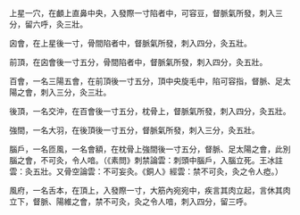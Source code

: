 上星一穴，在顱上直鼻中央，入發際一寸陷者中，可容豆，督脈氣所發，刺入三分，留六呼，灸三壯。

囟會，在上星後一寸，骨間陷者中，督脈氣所發，刺入四分，灸五壯。

前頂，在囟會後一寸五分，骨間陷者中，督脈氣所發，刺入四分，灸五壯。

百會，一名三陽五會，在前頂後一寸五分，頂中央旋毛中，陷可容指，督脈、足太陽之會，刺入三分，灸三壯。

後頂，一名交沖，在百會後一寸五分，枕骨上，督脈氣所發，刺入四分，灸五壯。

強間，一名大羽，在後頂後一寸五分，督脈氣所發，刺入三分，灸五壯。

腦戶，一名匝風，一名會額，在枕骨上強間後一寸五分，督脈、足太陽之會，此別腦之會，不可灸，令人喑。（《素問》刺禁論雲：刺頭中腦戶，入腦立死。王冰註雲：灸五壯。又骨空論雲：不可妄灸。《銅人》經雲：禁不可灸，灸之令人瘂。）

風府，一名舌本，在頂上，入發際一寸，大筋內宛宛中，疾言其肉立起，言休其肉立下，督脈、陽維之會，禁不可灸，灸之令人喑，刺入四分，留三呼。